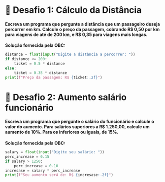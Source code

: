 # 🎯 Desafio 1: Cálculo da Distância

#### Escreva um programa que pergunte a distância que um passageiro deseja percorrer em km. Calcule o preço da passagem, cobrando R$ 0,50 por km para viagens de até de 200 km, e R$ 0,35 para viagens mais longas.

**Solução fornecida pela OBC:**

```python
distance = float(input("Digite a distância a percorrer: "))
if distance <= 200:
    ticket = 0.5 * distance
else:
    ticket = 0.35 * distance
print(f"Preço da passagem: R$ {ticket:.2f}")
```

# 🎯 Desafio 2: Aumento salário funcionário

#### Escreva um programa que pergunte o salário do funcionário e calcule o valor do aumento. Para salários superiores a R$ 1.250,00, calcule um aumento de 10%. Para os inferiores ou iguais, de 15%.

**Solução fornecida pela OBC:**

```python
salary = float(input("Digite seu salário: "))
perc_increase = 0.15
if salary > 1250:
    perc_increase = 0.10
incresase = salary * perc_increase
print(f"Seu aumento será de: R$ {incresase:.2f}")
```

